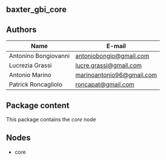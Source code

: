 ## baxter_gbi_core

## Authors

| Name | E-mail |
|------|--------|
| Antonino Bongiovanni | antoniobongio@gmail.com |
| Lucrezia Grassi | lucre.grassi@gmail.com |
| Antonio Marino | marinoantonio96@gmail.com |
| Patrick Roncagliolo | roncapat@gmail.com |

## Package content

This package contains the *core* node

## Nodes
* core
